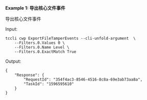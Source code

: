 **Example 1: 导出核心文件事件**

导出核心文件事件

Input: 

```
tccli cwp ExportFileTamperEvents --cli-unfold-argument  \
    --Filters.0.Values 0 \
    --Filters.0.Name Level \
    --Filters.0.ExactMatch True
```

Output: 
```
{
    "Response": {
        "RequestId": "354f4ac3-8546-4516-8c8a-69e3ab73aa8a",
        "TaskId": "1596595610"
    }
}
```

